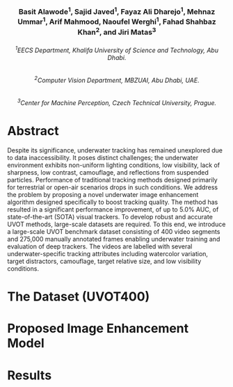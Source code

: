 <h3 align="center" margin=0px padding=0px>
Basit Alawode<sup>1</sup>, Sajid Javed<sup>1</sup>, Fayaz Ali Dharejo<sup>1</sup>, Mehnaz Ummar<sup>1</sup>, Arif Mahmood, Naoufel Werghi<sup>1</sup>, Fahad Shahbaz Khan<sup>2</sup>, and Jiri Matas<sup>3</sup>
</h3>
<h6 align="center" margin=0px padding=0px>
<sup>1</sup>EECS Department, Khalifa University of Science and Technology, Abu Dhabi.
</h6>
<h6 align="center" margin=0px padding=0px>
<sup>2</sup>Computer Vision Department, MBZUAI, Abu Dhabi, UAE.
</h6>
<h6 align="center">
 <sup>3</sup>Center for Machine Perception, Czech Technical University, Prague.
</h6>

# Abstract
Despite its significance, underwater tracking has remained unexplored due to data inaccessibility. It poses distinct challenges; the underwater environment exhibits non-uniform lighting conditions, low visibility, lack of sharpness, low contrast, camouflage, and reflections from suspended particles. Performance of traditional tracking methods designed primarily for terrestrial or open-air scenarios drops in such conditions.
We address the problem by proposing a novel underwater image enhancement algorithm  designed specifically to boost tracking quality. The method has resulted in a significant performance improvement, of up to 5.0% AUC, of state-of-the-art (SOTA) visual trackers. To develop robust and accurate UVOT methods, large-scale datasets are required. To this end, we introduce a large-scale UVOT benchmark dataset consisting of 400 video segments and 275,000 manually annotated frames enabling underwater training and evaluation of deep trackers. The videos are labelled with several underwater-specific tracking attributes including watercolor variation, target distractors, camouflage, target relative size, and low visibility conditions. 

# The Dataset (UVOT400)

# Proposed Image Enhancement Model

# Results
